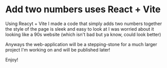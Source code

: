 # Add two numbers uses React + Vite 

Using Reacyt + Vite I made a code that simply adds two numbers together
the style of the page is sleek and easy to look at
I was worried about it looking like a 90s website (which isn't bad but ya know, could look better)

Anyways the web-application will be a stepping-stone for a much larger project I'm working
on and will be published later! 

Enjoy!
